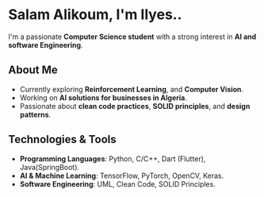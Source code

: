 # Salam Alikoum, I'm Ilyes..

I'm a passionate **Computer Science student** with a strong interest in **AI and software Engineering**.

##  About Me
-  Currently exploring **Reinforcement Learning**, and **Computer Vision**.
-  Working on **AI solutions for businesses in Algeria**.
-  Passionate about **clean code practices**, **SOLID principles**, and **design patterns**.

##  Technologies & Tools
- **Programming Languages**: Python, C/C++, Dart (Flutter), Java(SpringBoot).
- **AI & Machine Learning**: TensorFlow, PyTorch, OpenCV, Keras.
- **Software Engineering**: UML, Clean Code, SOLID Principles.
